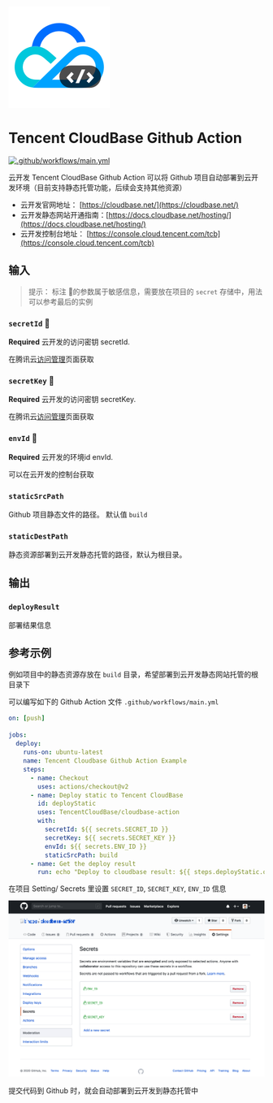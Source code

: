 ![Tecent CloudBase](assets/logo.png)

# Tencent CloudBase Github Action

[![.github/workflows/main.yml](https://github.com/TencentCloudBase/cloudbase-action/workflows/.github/workflows/main.yml/badge.svg)](https://github.com/TencentCloudBase/cloudbase-action/actions)

云开发 Tencent CloudBase  Github Action 可以将 Github 项目自动部署到云开发环境（目前支持静态托管功能，后续会支持其他资源）

- 云开发官网地址： [https://cloudbase.net/](https://cloudbase.net/)
- 云开发静态网站开通指南：[https://docs.cloudbase.net/hosting/](https://docs.cloudbase.net/hosting/)
- 云开发控制台地址： [https://console.cloud.tencent.com/tcb](https://console.cloud.tencent.com/tcb)
## 输入

>提示： 标注 🔐的参数属于敏感信息，需要放在项目的 `secret` 存储中，用法可以参考最后的实例 

### `secretId` 🔐

**Required** 云开发的访问密钥 secretId. 

在腾讯云[访问管理](https://console.cloud.tencent.com/cam/capi 
)页面获取 

### `secretKey`  🔐

**Required** 云开发的访问密钥 secretKey. 

在腾讯云[访问管理](https://console.cloud.tencent.com/cam/capi 
)页面获取 

### `envId` 🔐

**Required** 云开发的环境id envId. 

可以在云开发的控制台获取 [](https://console.cloud.tencent.com/tcb/env/index)

### `staticSrcPath`

Github 项目静态文件的路径。 默认值 `build`


### `staticDestPath`

静态资源部署到云开发静态托管的路径，默认为根目录。

## 输出

### `deployResult`

部署结果信息

## 参考示例

例如项目中的静态资源存放在 `build` 目录，希望部署到云开发静态网站托管的根目录下



可以编写如下的 Github Action 文件 `.github/workflows/main.yml`

```yaml
on: [push]

jobs:
  deploy:
    runs-on: ubuntu-latest
    name: Tencent Cloudbase Github Action Example
    steps:
      - name: Checkout
        uses: actions/checkout@v2
      - name: Deploy static to Tencent CloudBase
        id: deployStatic
        uses: TencentCloudBase/cloudbase-action
        with:
          secretId: ${{ secrets.SECRET_ID }}
          secretKey: ${{ secrets.SECRET_KEY }}
          envId: ${{ secrets.ENV_ID }}
          staticSrcPath: build
      - name: Get the deploy result
        run: echo "Deploy to cloudbase result: ${{ steps.deployStatic.outputs.deployResult }}"
```

在项目 Setting/ Secrets 里设置 `SECRET_ID`, `SECRET_KEY`, `ENV_ID` 信息

![](assets/secret.png)

提交代码到 Github 时，就会自动部署到云开发到静态托管中
